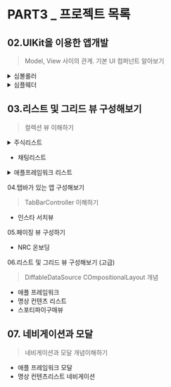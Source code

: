 # PART3 _ 프로젝트 목록

## 02.UIKit을 이용한 앱개발
> Model, View 사이의 관계. 기본 UI 컴퍼넌트 알아보기
<details>

  <summary> 심볼롤러 </summary>
  <img src=https://user-images.githubusercontent.com/50406861/174623755-9723ec51-1f4a-41f6-9fb1-c38a58d09d2a.gif width=276 height=598>


+ 내용: 버튼을 눌렀을 때 심볼을 랜덤하게 표시해주는 프로젝트
+ 화면 구성: 심볼을 보여주는 화면
+ 기능 명세
    1. 시스템 이미지를 최대 5장까지 이용한다.
    2. 이미지 하단에 이미지의 이름을 같이 표시한다.
    3. Reload 버튼을 눌렀을 때 이미지가 랜덤으로 업데이트된다.
</details>
<details>
  <summary> 심플웨더 </summary>
    <img src=https://user-images.githubusercontent.com/50406861/174630626-8bf386b2-6b29-4404-8c35-daedaa2d7df0.gif width=276 height=598>

+ 내용: 버튼을 눌렀을 때 도시의 날씨를 랜덤하게 표시해주는 프로젝트
+ 화면 구성: 도시의 날씨를 보여주는 화면
+ 기능 명세
    1. 시스템 이미지를 5장 이용한다. (cloud, sun, wind 등 날씨와 관련된 키워드를 사용한다.)
    2. Change City 버튼을 눌렀을 때 도시와 날씨, 온도가 각각 랜덤으로 업데이트된다.
</details>

## 03.리스트 및 그리드 뷰 구성해보기
> 컬렉션 뷰 이해하기

<details>
  <summary> 주식리스트 </summary>
    <img src=https://user-images.githubusercontent.com/50406861/174633817-b4b0322c-70fb-42c6-8946-5814879d8e90.gif width=276 height=598>
  
+ 내용: 주식 리스트를 보여주는 프로젝트
+ 화면 구성: 주식 리스트를 보여주는 화면
+ 기능 명세
    1. 셀의 기업 이미지는 슬랙에 공유된 이미지를 이용한다.
    2. 등락율에 따라 +인 경우 UIColor.systemRed, -이 경우에는 UIColor.systemBlue을 사용한다.
    3. Change City 버튼을 눌렀을 때 도시와 날씨, 온도가 각각 랜덤으로 업데이트된다.
</details>

- 채팅리스트
<details>
  <summary> 애플프레임워크 리스트 </summary>
    <img src=https://user-images.githubusercontent.com/50406861/175804205-ef60ffda-75fc-4ba3-973d-7155a45f9b5a.gif width=276 height=598>
  
+ 내용: 애플프레임워크 리스트를 보여주는 프로젝트
+ 화면 구성: 애플프레임워크 리스트를 보여주는 화면
+ 기능 명세
    1. 모델 이미지 데이터는 강의 프로젝트에서 참고하셔도될거같습니다.
    2. 여러 디바이스에서도 새로 3줄이 나오도록 구현해주세요.
    3. Apple Frameworks 타이틀 이미자와 동일하게 구현해주세요.
</details>

04.탭바가 있는 앱 구성해보기
> TabBarController 이해하기

- 인스타 서치뷰

05.페이징 뷰 구성하기
- NRC 온보딩

06.리스트 및 그리드 뷰 구성해보기 (고급)
> DiffableDataSource COmpositionalLayout 개념
- 애플 프레임워크
- 명상 컨텐츠 리스트
- 스포티파이구매뷰

## 07. 네비게이션과 모달
> 네비게이션과 모달 개념이해하기

- 애플 프레임워크 모달
- 명상 컨텐츠리스트 네비게이션
